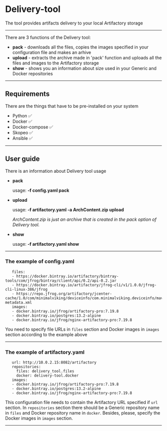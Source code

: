 # Delivery-tool

The tool provides artifacts delivery to your local Artifactory storage
_______________________________________________________________________________________________________________________

There are 3 functions of the Delivery tool:
- __pack__   - downloads all the files, copies the images specified in your configuration file and makes an arhive
- __upload__ - extracts the archive made in 'pack' function and uploads all the files and images to the Artifactory storage
- __show__   - shows you an information about size used in your Generic and Docker repositories
_______________________________________________________________________________________________________________________

## Requirements
There are the things that have to be pre-installed on your system

- Python         :white_check_mark:
- Docker         :white_check_mark:
- Docker-compose :white_check_mark:
- Skopeo         :white_check_mark:
- Ansible        :white_check_mark:
________________________________________________________________________________________________________________________

## User guide
There is an information about Delivery tool usage

- __pack__

    usage: **-f config.yaml pack**

- __upload__

    usage: **-f artifactory.yaml -a ArchContent.zip upload**

    *ArchContent.zip is just an archive that is created in the pack option of Delivery tool.*
- __show__

    usage: **-f artifactory.yaml show**
________________________________________________________________________________________________________________________

### The example of config.yaml

```
   files:
   - https://docker.bintray.io/artifactory/bintray-tools/com/jfrog/bintray/client/api/0.2/api-0.2.jar
   - https://docker.bintray.io/artifactory/jfrog-cli/v1/1.0.0/jfrog-cli-linux-386/jfrog
   - https://repo.jfrog.org/artifactory/jcenter-cache/1.0/com/minimalviking/deviceinfo/com.minimalviking.deviceinfo/maven-metadata.xml
   images:
   - docker.bintray.io/jfrog/artifactory-pro:7.19.8
   - docker.bintray.io/postgres:13.2-alpine
   - docker.bintray.io/jfrog/nginx-artifactory-pro:7.19.8
```

You need to specify file URLs in `files` section and Docker images in `images` section according to the example above
_________________________________________________________________________________________________________________________
### The example of artifactory.yaml

```
   url: http://10.0.2.15:8082/artifactory
   repositories:
     files: delivery_tool.files
     docker: delivery-tool.docker
   images:
   - docker.bintray.io/jfrog/artifactory-pro:7.19.8
   - docker.bintray.io/postgres:13.2-alpine
   - docker.bintray.io/jfrog/nginx-artifactory-pro:7.19.8
```

This configuration file needs to contain the Artifactory URL specified if `url` section.
In `repositories` section there should be a Generic repository name in `files` and Docker repository name in `docker`.
Besides, please, specify the Docker images in `images` section.
_________________________________________________________________________________________________________________________





   

